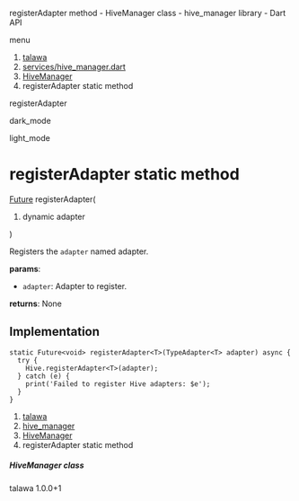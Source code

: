 




registerAdapter method - HiveManager class - hive\_manager library - Dart API







menu

1. [talawa](../../index.html)
2. [services/hive\_manager.dart](../../file-___home_harshil_Desktop_open-source_palisadoes_talawa_lib_services_hive_manager/)
3. [HiveManager](../../file-___home_harshil_Desktop_open-source_palisadoes_talawa_lib_services_hive_manager/HiveManager-class.html)
4. registerAdapter<T> static method

registerAdapter


dark\_mode

light\_mode




# registerAdapter<T> static method


[Future](https://api.flutter.dev/flutter/dart-core/Future-class.html)<void>
registerAdapter<T>(

1. dynamic adapter

)

Registers the `adapter` named adapter.

**params**:

* `adapter`: Adapter to register.

**returns**:
None


## Implementation

```
static Future<void> registerAdapter<T>(TypeAdapter<T> adapter) async {
  try {
    Hive.registerAdapter<T>(adapter);
  } catch (e) {
    print('Failed to register Hive adapters: $e');
  }
}
```

 


1. [talawa](../../index.html)
2. [hive\_manager](../../file-___home_harshil_Desktop_open-source_palisadoes_talawa_lib_services_hive_manager/)
3. [HiveManager](../../file-___home_harshil_Desktop_open-source_palisadoes_talawa_lib_services_hive_manager/HiveManager-class.html)
4. registerAdapter<T> static method

##### HiveManager class





talawa
1.0.0+1






